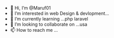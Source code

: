 - 👋 Hi, I’m @Maruf01
- 👀 I’m interested in web Design & devlopment...
- 🌱 I’m currently learning ...php laravel
- 💞️ I’m looking to collaborate on ...usa
- 📫 How to reach me ...

<!---
Maruf01oisee/Maruf01oisee is a ✨ special ✨ repository because its `README.md` (this file) appears on your GitHub profile.
You can click the Preview link to take a look at your changes.
--->
